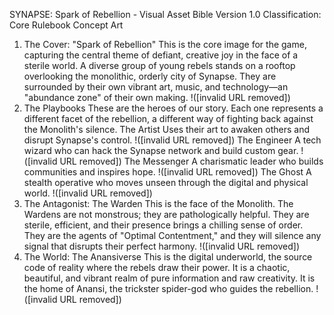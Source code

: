 SYNAPSE: Spark of Rebellion - Visual Asset Bible
Version 1.0
Classification: Core Rulebook Concept Art
1. The Cover: "Spark of Rebellion"
This is the core image for the game, capturing the central theme of defiant, creative joy in the face of a sterile world. A diverse group of young rebels stands on a rooftop overlooking the monolithic, orderly city of Synapse. They are surrounded by their own vibrant art, music, and technology—an "abundance zone" of their own making.
!([invalid URL removed])
2. The Playbooks
These are the heroes of our story. Each one represents a different facet of the rebellion, a different way of fighting back against the Monolith's silence.
The Artist
Uses their art to awaken others and disrupt Synapse's control.
!([invalid URL removed])
The Engineer
A tech wizard who can hack the Synapse network and build custom gear.
!([invalid URL removed])
The Messenger
A charismatic leader who builds communities and inspires hope.
!([invalid URL removed])
The Ghost
A stealth operative who moves unseen through the digital and physical world.
!([invalid URL removed])
3. The Antagonist: The Warden
This is the face of the Monolith. The Wardens are not monstrous; they are pathologically helpful. They are sterile, efficient, and their presence brings a chilling sense of order. They are the agents of "Optimal Contentment," and they will silence any signal that disrupts their perfect harmony.
!([invalid URL removed])
4. The World: The Anansiverse
This is the digital underworld, the source code of reality where the rebels draw their power. It is a chaotic, beautiful, and vibrant realm of pure information and raw creativity. It is the home of Anansi, the trickster spider-god who guides the rebellion.
!([invalid URL removed])
